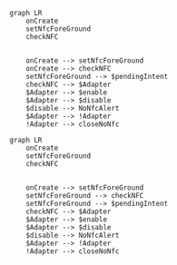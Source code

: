 




```mermaid
graph LR
	onCreate
	setNfcForeGround
	checkNFC


	onCreate --> setNfcForeGround
	onCreate --> checkNFC
	setNfcForeGround --> $pendingIntent
	checkNFC --> $Adapter
	$Adapter --> $enable
	$Adapter --> $disable
	$disable --> NoNfcAlert
	$Adapter --> !Adapter
	!Adapter --> closeNoNfc

```

```mermaid
graph LR
	onCreate
	setNfcForeGround
	checkNFC


	onCreate --> setNfcForeGround
	setNfcForeGround --> checkNFC
	setNfcForeGround --> $pendingIntent
	checkNFC --> $Adapter
	$Adapter --> $enable
	$Adapter --> $disable
	$disable --> NoNfcAlert
	$Adapter --> !Adapter
	!Adapter --> closeNoNfc

```
<!--stackedit_data:
eyJoaXN0b3J5IjpbMjU3OTU0OTgxLDQ5Mzg0MDhdfQ==
-->
